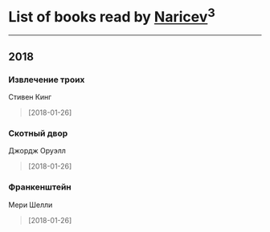 # List of books read by [Naricev](https://plus.google.com/u/0/107090515204537133928/)<sup>3</sup>
---

## 2018

### Извлечение троих
Стивен Кинг
> [2018-01-26] 


### Скотный двор
Джордж Оруэлл
> [2018-01-26] 


### Франкенштейн
Мери Шелли
> [2018-01-26] 




